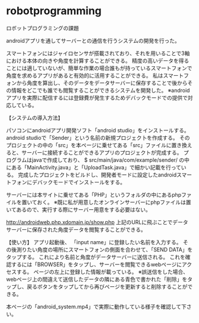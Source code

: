 # robotprogramming
ロボットプログラミングの課題



androidアプリを通してサーバーとの通信を行うシステムの開発を行った。




スマートフォンにはジャイロセンサが搭載されており、それを用いることで3軸における本体の向きや角度を計算することができる。
精度の高いデータを得ることには適していないが、簡単な作業の場合誰もが持っているスマートフォンで角度を求めるアプリがあると有効的に活用することができる。
私はスマートフォンから角度を算出し、そのデータをデータサーバーに保存することで後からその情報をどこでも誰でも閲覧することができるシステムを開発した。
※androidアプリを実際に配信するには登録費が発生するためデバックモードでの提供で対応している。








【システムの導入方法】

パソコンにandroidアプリ開発ソフト「android studio」をインストールする。
android studioで「Sender」という名前の新規プロジェク卜を作成する。
そのプロジェクトの中の「src」を本ページに乗せてある「src」ファイルに置き換えると、サーバーに接続することができるアプリのプロジェクトが完成する。
プログラムはjavaで作成しており、
$ src/main/java/com/example/sender/
の中にある「MainActivity.java」と「UploadTask.java」で細かい記載を行っている。
完成したプロジェクトをビルドし、開発者モードに設定したandroidスマートフォンにデバックモードでインストールをする。



サーバーには本サイトに乗せてある「PHP」というフォルダの中にあるphpファイルを置いておく。
※既に私が用意したオンラインサーバーにphpファイルは置いてあるので、実行する際にサーバー用意をする必要はない。



http://androidweb.php.xdomain.jp/show.php
上記のURLに飛ぶことでデータサーバーに保存された角度データを閲覧することができる。




【使い方】
アプリ起動後、
「input name」に登録したい名前を入力する。
その後測りたい角度の場所にスマートフォンの側面を合わせて、「SEND DATA」をタップする。
これにより名前と角度がデータサーバーに送信される。
これを確認するには「BROWSER」をタップし、サーバーを閲覧できるwebページにアクセスする。
ページの左上に登録した情報が載っている。
※誤送信をした場合、webページ上の間違えて送信したデータの隣にある青色で書かれた「削除」をタップし、戻るボタンをタップしてから再びページを更新すると削除することができる。



本ページの「android_system.mp4」で実際に動作している様子を確認して下さい。

